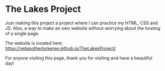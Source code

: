 # The Lakes Project
Just making this project a project where I can practice my HTML, CSS and JS. 
Also, a way to make an own website without worrying about the hosting of a single page. 

The website is located here: https://yetanotherlurkeree.github.io/TheLakesProject/

For anyone visiting this page, thank you for visiting and have a beautiful day! 
